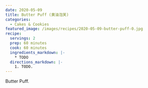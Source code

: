```yaml
---
date: 2020-05-09
title: Butter Puff (黄油泡芙)
categories:
  - Cakes & Cookies
featured_image: /images/recipes/2020-05-09-butter-puff-0.jpg
recipe:
  servings: 2
  prep: 60 minutes
  cook: 60 minutes
  ingredients_markdown: |-
    * TODO
  directions_markdown: |-
    1. TODO.
---
```

Butter Puff.